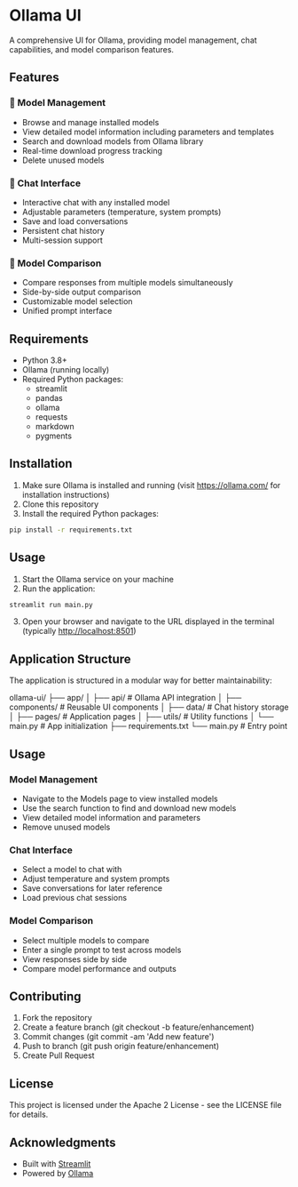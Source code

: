 # Ollama UI

A comprehensive UI for Ollama, providing model management, chat capabilities, and model comparison features.

## Features

### 🤖 Model Management

- Browse and manage installed models
- View detailed model information including parameters and templates
- Search and download models from Ollama library
- Real-time download progress tracking
- Delete unused models

### 💬 Chat Interface

- Interactive chat with any installed model
- Adjustable parameters (temperature, system prompts)
- Save and load conversations
- Persistent chat history
- Multi-session support

### 🔄 Model Comparison

- Compare responses from multiple models simultaneously
- Side-by-side output comparison
- Customizable model selection
- Unified prompt interface

## Requirements

- Python 3.8+
- Ollama (running locally)
- Required Python packages:
  - streamlit
  - pandas
  - ollama
  - requests
  - markdown
  - pygments

## Installation

1. Make sure Ollama is installed and running (visit <https://ollama.com/> for installation instructions)
2. Clone this repository
3. Install the required Python packages:

```bash
pip install -r requirements.txt
```

## Usage

1. Start the Ollama service on your machine
2. Run the application:

```bash
streamlit run main.py
```

3. Open your browser and navigate to the URL displayed in the terminal (typically <http://localhost:8501>)

## Application Structure

The application is structured in a modular way for better maintainability:

ollama-ui/
├── app/
│ ├── api/ # Ollama API integration
│ ├── components/ # Reusable UI components
│ ├── data/ # Chat history storage
│ ├── pages/ # Application pages
│ ├── utils/ # Utility functions
│ └── main.py # App initialization
├── requirements.txt
└── main.py # Entry point

## Usage

### Model Management

- Navigate to the Models page to view installed models
- Use the search function to find and download new models
- View detailed model information and parameters
- Remove unused models

### Chat Interface

- Select a model to chat with
- Adjust temperature and system prompts
- Save conversations for later reference
- Load previous chat sessions

### Model Comparison

- Select multiple models to compare
- Enter a single prompt to test across models
- View responses side by side
- Compare model performance and outputs

## Contributing

1. Fork the repository
1. Create a feature branch (git checkout -b feature/enhancement)
1. Commit changes (git commit -am 'Add new feature')
1. Push to branch (git push origin feature/enhancement)
1. Create Pull Request

## License

This project is licensed under the Apache 2 License - see the LICENSE file for details.

## Acknowledgments

- Built with [Streamlit](https://streamlit.io/)
- Powered by [Ollama](https://ollama.com/)

